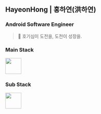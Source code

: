 <!--[![Hits](https://hits.seeyoufarm.com/api/count/incr/badge.svg?url=https%3A%2F%2Fgithub.com%2Fhayeon1549&count_bg=%23668EFD&title_bg=%23555555&icon=github.svg&icon_color=%23E7E7E7&title=hits&edge_flat=false)](https://hits.seeyoufarm.com)
<img src="https://img.shields.io/github/followers/hayeon1549?style=social">-->

## HayeonHong | 홍하연(洪하연) 
### Android Software Engineer

> 🐝 호기심이 도전을, 도전이 성장을.

<!--[![Anurag's github stats](https://github-readme-stats.vercel.app/api?username=hayeon1549)](https://github.com/anuraghazra/github-readme-stats)-->
<!--[![Top Langs](https://github-readme-stats.vercel.app/api/top-langs/?username=hayeon1549&layout=compact)](https://github.com/anuraghazra/github-readme-stats)-->

### Main Stack
<image src="https://user-images.githubusercontent.com/41175122/95147860-e7416200-07bc-11eb-8c4c-4f845d1484a0.png" height="50">
  
### Sub Stack
<image src="https://user-images.githubusercontent.com/41175122/95147862-e8728f00-07bc-11eb-99e5-f1ec63f0b154.png" height="50">


<!--
Here are some ideas to get you started:

- 🔭 I’m currently working on ...
- 🌱 I’m currently learning ...

  [![Gmail Badge](https://img.shields.io/badge/Gmail-d14836?style=flat-square&logo=Gmail&logoColor=white&link=mailto:hayeon01549@gmail.com)](mailto:hayeon01549@gmail.com)
  -->
